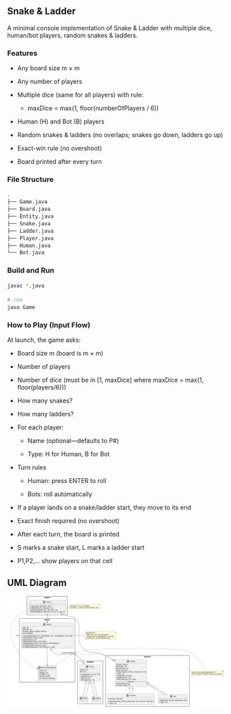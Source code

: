 ## Snake & Ladder

A minimal console implementation of Snake & Ladder with multiple dice, human/bot players, random snakes & ladders.

### Features

- Any board size m × m

- Any number of players

- Multiple dice (same for all players) with rule:
  - maxDice = max(1, floor(numberOfPlayers / 6))

- Human (H) and Bot (B) players

- Random snakes & ladders (no overlaps; snakes go down, ladders go up)

- Exact-win rule (no overshoot)

- Board printed after every turn

### File Structure
```bash
.
├── Game.java        
├── Board.java       
├── Entity.java      
├── Snake.java       
├── Ladder.java      
├── Player.java      
├── Human.java       
└── Bot.java         
```

### Build and Run

```bash
javac *.java

# run
java Game
```

### How to Play (Input Flow)

At launch, the game asks:

- Board size m (board is m × m)

- Number of players

- Number of dice (must be in [1, maxDice] where maxDice = max(1, floor(players/6)))

- How many snakes?

- How many ladders?

- For each player:

  - Name (optional—defaults to P#)

  - Type: H for Human, B for Bot

- Turn rules

  - Human: press ENTER to roll

  - Bots: roll automatically

- If a player lands on a snake/ladder start, they move to its end

- Exact finish required (no overshoot)

- After each turn, the board is printed

- S marks a snake start, L marks a ladder start

- P1,P2,... show players on that cell

## UML Diagram
![Sanke and Ladder Class Diagram](snakeandladder.png)